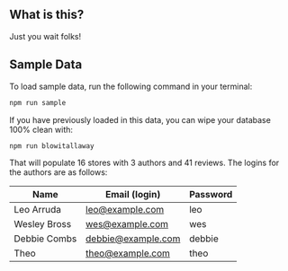 ## What is this?

Just you wait folks!

## Sample Data

To load sample data, run the following command in your terminal:

```bash
npm run sample
```

If you have previously loaded in this data, you can wipe your database 100% clean with:

```bash
npm run blowitallaway
```

That will populate 16 stores with 3 authors and 41 reviews. The logins for the authors are as follows:

|Name|Email (login)|Password|
|---|---|---|
|Leo Arruda|leo@example.com|leo|
|Wesley Bross|wes@example.com|wes|
|Debbie Combs|debbie@example.com|debbie|
|Theo|theo@example.com|theo|


